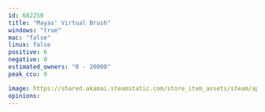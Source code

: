 ```yaml
---
id: 682250
title: "Mayas' Virtual Brush"
windows: "true"
mac: "false"
linux: false
positive: 6
negative: 0
estimated_owners: "0 - 20000"
peak_ccu: 0

image: https://shared.akamai.steamstatic.com/store_item_assets/steam/apps/682250/header.jpg?t=1587146713
opinions:
---
```

